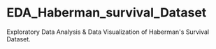 # EDA_Haberman_survival_Dataset
Exploratory Data Analysis &amp; Data Visualization of Haberman's Survival Dataset.
